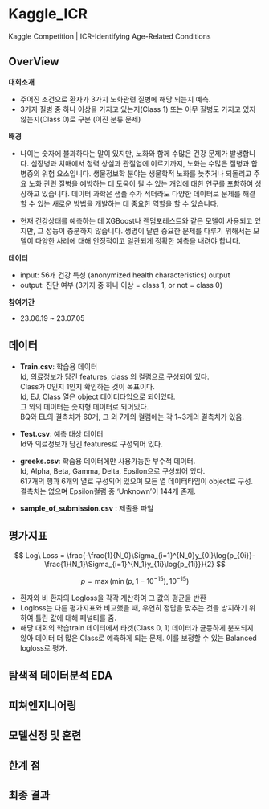# Kaggle_ICR
Kaggle Competition | ICR-Identifying Age-Related Conditions

## OverView

**대회소개**
- 주어진 조건으로 환자가 3가지 노화관련 질병에 해당 되는지 예측.
- 3가지 질병 중 하나 이상을 가지고 있는지(Class 1) 또는 아무 질병도 가지고 있지 않는지(Class 0)로 구분 (이진 분류 문제)

**배경**
- 나이는 숫자에 불과하다는 말이 있지만, 노화와 함께 수많은 건강 문제가 발생합니다. 심장병과 치매에서 청력 상실과 관절염에 이르기까지, 노화는 수많은 질병과 합병증의 위험 요소입니다. 생물정보학 분야는 생물학적 노화를 늦추거나 되돌리고 주요 노화 관련 질병을 예방하는 데 도움이 될 수 있는 개입에 대한 연구를 포함하여 성장하고 있습니다. 데이터 과학은 샘플 수가 적더라도 다양한 데이터로 문제를 해결할 수 있는 새로운 방법을 개발하는 데 중요한 역할을 할 수 있습니다.

- 현재 건강상태를 예측하는 데 XGBoost나 랜덤포레스트와 같은 모델이 사용되고 있지만, 그 성능이 충분하지 않습니다. 생명이 달린 중요한 문제를 다루기 위해서는 모델이 다양한 사례에 대해 안정적이고 일관되게 정확한 예측을 내려야 합니다.

**데이터**
- input: 56개 건강 특성 (anonymized health characteristics)
output
- output: 진단 여부 (3가지 중 하나 이상 = class 1, or not = class 0)

**참여기간**
- 23.06.19 ~ 23.07.05


## 데이터
- **Train.csv**: 학습용 데이터 
<br> Id, 의료정보가 담긴 features, class 의 컬럼으로 구성되어 있다.
<br> Class가 0인지 1인지 확인하는 것이 목표이다.
<br> Id, EJ, Class 열은 object 데이터타입으로 되어있다.
<br> 그 외의 데이터는 숫자형 데이터로 되어있다.
<br> BQ와 EL의 결측치가 60개, 그 외 7개의 컬럼에는 각 1~3개의 결측치가 있음.

- **Test.csv**: 예측 대상 데이터 
<br> Id와 의료정보가 담긴 features로 구성되어 있다.

- **greeks.csv**: 학습용 데이터에만 사용가능한 부수적 데이터.
<br> Id, Alpha, Beta, Gamma, Delta, Epsilon으로 구성되어 있다.
<br> 617개의 행과 6개의 열로 구성되어 있으며 모든 열 데이터타입이 object로 구성.
<br> 결측치는 없으며 Epsilon컬럼 중 ‘Unknown’이 144개 존재.

- **sample_of_submission.csv** : 제출용 파일


## 평가지표

$$ Log\ Loss = \frac{-\frac{1}{N_0}\Sigma_{i=1}^{N_0}y_{0i}\log{p_{0i}}-\frac{1}{N_1}\Sigma_{i=1}^{N_1}y_{1i}\log{p_{1i}}}{2} $$

$$ p =\max(\min(p,1-10^{-15}), 10^{-15}) $$

- 환자와 비 환자의 Logloss을 각각 계산하여 그 값의 평균을 반환
- Logloss는 다른 평가지표와 비교했을 때, 우연히 정답을 맞추는 것을 방지하기 위하여 틀린 값에 대해 페널티를 줌.
- 해당 대회의 학습train 데이터에서 타겟(Class 0, 1) 데이터가 균등하게 분포되지 않아 데이터 더 많은 Class로 예측하게 되는 문제. 이를 보정할 수 있는 Balanced logloss로 평가.

## 탐색적 데이터분석 EDA

## 피쳐엔지니어링

## 모델선정 및 훈련

## 한계 점

## 최종 결과
